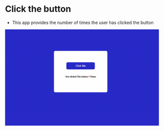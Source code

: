 # Click the button

- This app provides the number of times the user has clicked the button


![Image](./Clicked_Me.png)